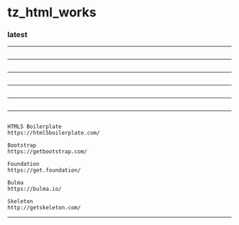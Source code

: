 # tz_html_works


### latest
---
```

```
---
```

```
---
```

```
---
```

```
---
```

```
---
```

HTML5 Boilerplate
https://html5boilerplate.com/

Bootstrap
https://getbootstrap.com/

Foundation
https://get.foundation/

Bulma
https://bulma.io/

Skeleton
http://getskeleton.com/

```
---

